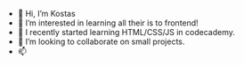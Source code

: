 - 👋 Hi, I’m Kostas
- 👀 I’m interested in learning all their is to frontend!
- 🌱 I   recently started learning HTML/CSS/JS in codecademy.
- 💞️ I’m looking to collaborate on small projects.
- 📫 

<!---
frontandback94/frontandback94 is a ✨ special ✨ repository because its `README.md` (this file) appears on your GitHub profile.
You can click the Preview link to take a look at your changes.
--->

